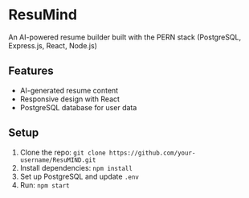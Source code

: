 # ResuMind
An AI-powered resume builder built with the PERN stack (PostgreSQL, Express.js, React, Node.js)

## Features
- AI-generated resume content
- Responsive design with React
- PostgreSQL database for user data

## Setup
1. Clone the repo: `git clone https://github.com/your-username/ResuMIND.git`
2. Install dependencies: `npm install`
3. Set up PostgreSQL and update `.env`
4. Run: `npm start`